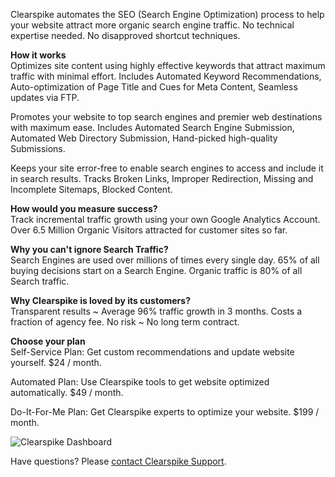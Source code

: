 Clearspike automates the SEO (Search Engine Optimization) process to help your website attract more organic search engine traffic. No technical expertise needed. No disapproved shortcut techniques. 


<b>How it works</b><br>
Optimizes site content using highly effective keywords that attract maximum traffic with minimal effort. Includes Automated Keyword Recommendations, Auto-optimization of Page Title and Cues for Meta Content, Seamless updates via FTP.

Promotes your website to top search engines and premier web destinations with maximum ease. Includes Automated Search Engine Submission, Automated Web Directory Submission, Hand-picked high-quality Submissions.

Keeps your site error-free to enable search engines to access and include it in search results. Tracks Broken Links, Improper Redirection, Missing and Incomplete Sitemaps, Blocked Content.

<b>How would you measure success?</b><br>
Track incremental traffic growth using your own Google Analytics Account. Over 6.5 Million Organic Visitors attracted for customer sites so far.

<b>Why you can't ignore Search Traffic?</b><br>
Search Engines are used over millions of times every single day.
65% of all buying decisions start on a Search Engine.
Organic traffic is 80% of all Search traffic.

<b>Why Clearspike is loved by its customers?</b><br>
Transparent results ~ Average 96% traffic growth in 3 months.
Costs a fraction of agency fee.
No risk ~ No long term contract.

<b>Choose your plan</b><br>
Self-Service Plan: Get custom recommendations and update website yourself. $24 / month.

Automated Plan: Use Clearspike tools to get website optimized automatically. $49 / month.

Do-It-For-Me Plan: Get Clearspike experts to optimize your website. $199 / month.

![Clearspike Dashboard](/images/apps/clearspike/dashboard-1.png "Clearspike more traffic, no more hassle.")

Have questions? Please [contact Clearspike Support](mailto:support@clearspike.com?Subject=CloudFlare%20Question).



